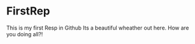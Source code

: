 # FirstRep
This is my first Resp in Github
Its a beautiful wheather out here. How are you doing all?!
